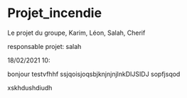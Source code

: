 # Projet_incendie
Le projet du groupe, Karim, Léon, Salah, Cherif

responsable projet: salah

18/02/2021 10:

bonjour testvfhhf
ssjqoisjoqsbjknjnjnjlnkDIJSIDJ
sopfjsqod

xskhdushdiudh